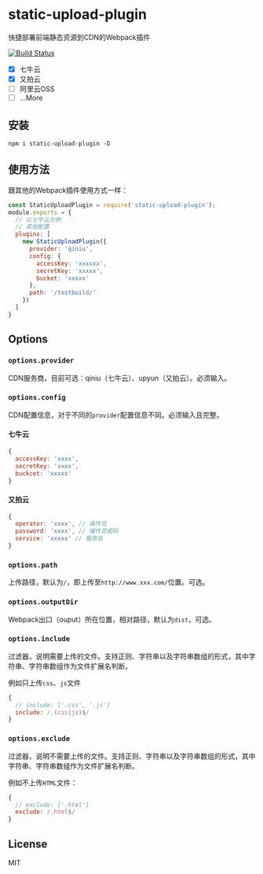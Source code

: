 # static-upload-plugin
快捷部署前端静态资源到CDN的Webpack插件

[![Build Status](https://travis-ci.com/logcas/static-upload-plugin.svg?branch=master)](https://travis-ci.com/logcas/static-upload-plugin)

- [x] 七牛云
- [x] 又拍云
- [ ] 阿里云OSS
- [ ] ...More

## 安装
```
npm i static-upload-plugin -D
```

## 使用方法
跟其他的Webpack插件使用方式一样：
```js
const StaticUploadPlugin = require('static-upload-plugin');
module.exports = {
  // 以七牛云为例
  // 其他配置
  plugins: [
    new StaticUploadPlugin({
      provider: 'qiniu',
      config: {
        accessKey: 'xxxxxx',
        secretKey: 'xxxxx',
        bucket: 'xxxxx'
      },
      path: '/testbuild/'
    })
  ]
}
```

## Options
### `options.provider`
CDN服务商，目前可选：qiniu（七牛云）、upyun（又拍云）。必须输入。

### `options.config`
CDN配置信息，对于不同的`provider`配置信息不同。必须输入且完整。

#### 七牛云
```js
{
  accessKey: 'xxxx',
  secretKey: 'xxxx',
  buckcet: 'xxxxx'
}
```

#### 又拍云
```js
{
  operator: 'xxxx', // 操作员
  password: 'xxxx', // 操作员密码
  service: 'xxxxx' // 服务名
}
```

### `options.path`
上传路径，默认为`/`，即上传至`http://www.xxx.com/`位置。可选。

### `options.outputDir`
Webpack出口（ouput）所在位置，相对路径，默认为`dist`，可选。

### `options.include`
过滤器，说明需要上传的文件。支持正则、字符串以及字符串数组的形式，其中字符串、字符串数组作为文件扩展名判断。

例如只上传`css`、`js`文件
```js
{
  // include: ['.css', '.js']
  include: /.(css|js)$/
}
```

### `options.exclude`
过滤器，说明不需要上传的文件。支持正则、字符串以及字符串数组的形式，其中字符串、字符串数组作为文件扩展名判断。

例如不上传`HTML`文件：
```js
{
  // exclude: ['.html']
  exclude: /.html$/
}
```

## License
MIT